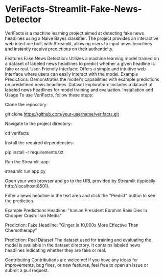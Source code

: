 # VeriFacts-Streamlit-Fake-News-Detector
VeriFacts is a machine learning project aimed at detecting fake news headlines using a Naive Bayes classifier. The project provides an interactive web interface built with Streamlit, allowing users to input news headlines and instantly receive predictions on their authenticity.

Features
Fake News Detection: Utilizes a machine learning model trained on a dataset of labeled news headlines to predict whether a given headline is fake or real.
User-Friendly Interface: Offers a simple and intuitive web interface where users can easily interact with the model.
Example Predictions: Demonstrates the model's capabilities with example predictions on predefined news headlines.
Dataset Exploration: Includes a dataset of labeled news headlines for model training and evaluation.
Installation and Usage
To use VeriFacts, follow these steps:

Clone the repository:

git clone https://github.com/your-username/verifacts.git

Navigate to the project directory:

cd verifacts

Install the required dependencies:

pip install -r requirements.txt

Run the Streamlit app:

streamlit run app.py

Open your web browser and go to the URL provided by Streamlit (typically http://localhost:8501).

Enter a news headline in the text area and click the "Predict" button to see the prediction.

Example Predictions
Headline: "Iranian President Ebrahim Raisi Dies In Chopper Crash: Iran Media"

Prediction: Fake
Headline: "Ginger Is 10,000x More Effective Than Chemotherapy"

Prediction: Real
Dataset
The dataset used for training and evaluating the model is available in the dataset directory. It contains labeled news headlines indicating whether they are fake or real.

Contributing
Contributions are welcome! If you have any ideas for improvements, bug fixes, or new features, feel free to open an issue or submit a pull request.
